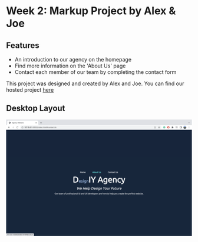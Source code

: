 # Week 2: Markup Project by Alex & Joe

## Features 
 - An introduction to our agency on the homepage 
 - Find more information on the 'About Us' page 
 - Contact each member of our team by completing the contact form

This project was designed and created by Alex and Joe. You can find our hosted project [here](https://fac25.github.io/week2-MarkupProject-Alex-Joe/)


## Desktop Layout 
![agency website screenshot](Images/desktop_layout.png)

